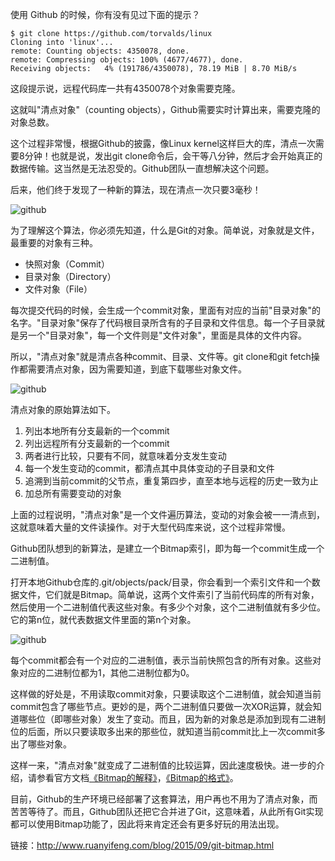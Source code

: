 使用 Github 的时候，你有没有见过下面的提示？
```
$ git clone https://github.com/torvalds/linux
Cloning into 'linux'...
remote: Counting objects: 4350078, done.
remote: Compressing objects: 100% (4677/4677), done.
Receiving objects:   4% (191786/4350078), 78.19 MiB | 8.70 MiB/s
```
这段提示说，远程代码库一共有4350078个对象需要克隆。

这就叫"清点对象"（counting objects），Github需要实时计算出来，需要克隆的对象总数。

这个过程非常慢，根据Github的披露，像Linux kernel这样巨大的库，清点一次需要8分钟！也就是说，发出git clone命令后，会干等八分钟，然后才会开始真正的数据传输。这当然是无法忍受的。Github团队一直想解决这个问题。

后来，他们终于发现了一种新的算法，现在清点一次只要3毫秒！

![github](http://www.ruanyifeng.com/blogimg/asset/2015/bg2015093001.png)

为了理解这个算法，你必须先知道，什么是Git的对象。简单说，对象就是文件，最重要的对象有三种。

* 快照对象（Commit）
* 目录对象（Directory）
* 文件对象（File）

每次提交代码的时候，会生成一个commit对象，里面有对应的当前"目录对象"的名字。"目录对象"保存了代码根目录所含有的子目录和文件信息。每一个子目录就是另一个"目录对象"，每一个文件则是"文件对象"，里面是具体的文件内容。

所以，"清点对象"就是清点各种commit、目录、文件等。git clone和git fetch操作都需要清点对象，因为需要知道，到底下载哪些对象文件。

![github](http://www.ruanyifeng.com/blogimg/asset/2015/bg2015093002.png)

清点对象的原始算法如下。

1. 列出本地所有分支最新的一个commit
2. 列出远程所有分支最新的一个commit
3. 两者进行比较，只要有不同，就意味着分支发生变动
4. 每一个发生变动的commit，都清点其中具体变动的子目录和文件
5. 追溯到当前commit的父节点，重复第四步，直至本地与远程的历史一致为止
6. 加总所有需要变动的对象

上面的过程说明，"清点对象"是一个文件遍历算法，变动的对象会被一一清点到，这就意味着大量的文件读操作。对于大型代码库来说，这个过程非常慢。

Github团队想到的新算法，是建立一个Bitmap索引，即为每一个commit生成一个二进制值。

打开本地Github仓库的.git/objects/pack/目录，你会看到一个索引文件和一个数据文件，它们就是Bitmap。简单说，这两个文件索引了当前代码库的所有对象，然后使用一个二进制值代表这些对象。有多少个对象，这个二进制值就有多少位。它的第n位，就代表数据文件里面的第n个对象。

![github](http://www.ruanyifeng.com/blogimg/asset/2015/bg2015093003.png)

每个commit都会有一个对应的二进制值，表示当前快照包含的所有对象。这些对象对应的二进制位都为1，其他二进制位都为0。

这样做的好处是，不用读取commit对象，只要读取这个二进制值，就会知道当前commit包含了哪些节点。更妙的是，两个二进制值只要做一次XOR运算，就会知道哪些位（即哪些对象）发生了变动。而且，因为新的对象总是添加到现有二进制位的后面，所以只要读取多出来的那些位，就知道当前commit比上一次commit多出了哪些对象。

这样一来，"清点对象"就变成了二进制值的比较运算，因此速度极快。进一步的介绍，请参看官方文档[《Bitmap的解释》](https://github.com/gitster/git/commit/fff4275)，[《Bitmap的格式》](https://github.com/gitster/git/blob/master/Documentation/technical/bitmap-format.txt)。

目前，Github的生产环境已经部署了这套算法，用户再也不用为了清点对象，而苦苦等待了。而且，Github团队还把它合并进了Git，这意味着，从此所有Git实现都可以使用Bitmap功能了，因此将来肯定还会有更多好玩的用法出现。

链接：http://www.ruanyifeng.com/blog/2015/09/git-bitmap.html
